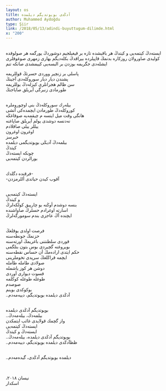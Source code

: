 ```yaml
---
layout: os
title: آدڭدی بویوتدیگم دیلمدە
author: Muhammed Aydoğdu
type: Şiir
link: /2018/05/13/adindi-buyuttugum-dilimde.html
x: "200"
---
```

<br/>
ایستەدڭ کیتمەیی  
و کیتدڭ  
هر باقیشدە تازە بر قیغیلجیم دوشوردڭ یورگمە   
هر صولوقدە كولیدی صاورولان روزكارە بدنمڭ  
قاپیلردە بیراقدڭ بكلەدیگم بهاری  
زمهری صوغوقلری ایشلەدی جگریمە  
بوزدن بر البسەیی كییمشدی صانكە تنم  
<br/>

پاسلی بر زنچیر ووردی حسرتڭ قوللریمە   
پشندن دیار دیار سوروكلەدی آجینڭ  
سن ظالم هجرانلری کیزلەدڭ یوللریمە  
طورمادی زنبرگی آیریلق صایاجنڭ  
<br/>

بیلەرك سوروكلەدڭ بنی اوچوروملرە    
كوروكلەدڭ طورمادن ایچمدەكی آتشی    
هانگی وقت میل ایتسه م چیقمەیە صوقاغڭە    
نەدنسە دوشدی یولم آیریلق صاپاغنە  
ییللر ییلی صاقلادم   
اوغرون اوغرون  
خبرسز  
بیلمەدڭ آدیڭی بویوتدیگمی دیلمدە  
كیتدڭ  
چونكە ایستەدڭ    
بورالردن كیتمەیی    
<br/>

فرقندە دگلدك-  
-آقوب كیدن حیاتدی أللرمزدن    
<br/>

ایستەدڭ كیتمەیی  
و كیتدڭ    
بنسە دوشدم أوڭنە بو چارپیق كولكەلرڭ    
اسارتە اوغرادم حسلرڭ صاواشندە    
ایچندە أڭ عاجزی بندم سومورگەلرڭ    
<br/>

فرصت اولدی یوقلغڭ    
حزنمڭ جونطەسنە      
قوردی سلطنتنی باغریمڭ اورتەسنە      
بویروغنە گچیردی بوس بتون بنلگمی      
حكم ایتدی ارادەمڭ أن حساس نقطەسنە    
ایچمە قراڭلغڭ سرپدی تخوملرینی     
صولادی طاملە طاملە    
دوشن هر كوز یاشملە  
قسوت دیواری أوردی     
طوغلە طوغلە كوڭلمە     
صوصدم      
بوكوكدی بوینم    
..آدڭدی دیلمدە بویوتدیگم، دییەمەدم  
<br/>

بویوتدیگم آدڭدی دیلمدە    
..بیلمەدڭ، بیلەمەدڭ  
واز گچمك قولایدی غائب ایتمكدن  
ایستەدڭ كیتمەیی  
ایستەدڭ و كیتدڭ  
..بویوتدیگم آدڭدی دیلمدە، بیلەمەدڭ  
..ظظآدڭدی دیلمدە بویوتدیگم، دییەمەدم  
<br/>

..دیلمدە بویوتدیگم آدڭدی، گیدەمەدم  
<br/>
<br/>

،نیسان ٢٠١٨  
اسكدار  
